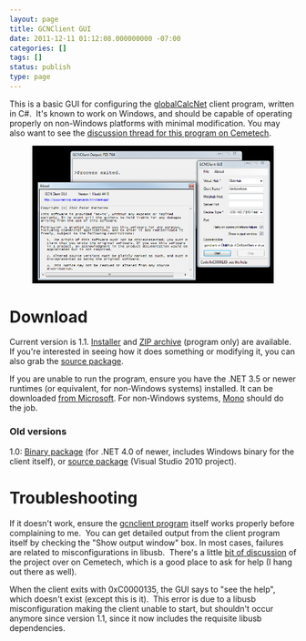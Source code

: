 ```yaml
---
layout: page
title: GCNClient GUI
date: 2011-12-11 01:12:08.000000000 -07:00
categories: []
tags: []
status: publish
type: page
---
```


This is a basic GUI for configuring the [globalCalcNet][gcn] client program,
written in C#.  It's known to work on Windows, and should be capable of
operating properly on non-Windows platforms with minimal modification. You may
also want to see the [discussion thread for this program on
Cemetech][discussion].

<figure>
    <img src="/images/2011/clientgui-1.1.png" />
</figure>

# Download

Current version is 1.1.
[Installer](/images/2011/GCN-Client-GUI.zip)
and [ZIP
archive](/images/2011/GCNClient_GUI.zip)
(program only) are available. If you're interested in seeing how it does
something or modifying it, you can also grab the [source package](/images/2011/gcnclientGUI-1.1-src.zip).

If you are unable to run the program, ensure you have the .NET 3.5 or newer
runtimes (or equivalent, for non-Windows systems) installed. It can be
downloaded [from Microsoft][dotnet]. For non-Windows systems, [Mono][mono]
should do the job.

### Old versions

1.0: [Binary package](/images/2011/gcnclientgui.zip) (for .NET 4.0 of newer,
includes Windows binary for the client itself), or [source
package](/images/2011/gcnclientGUI-src.zip) (Visual Studio 2010 project).

# Troubleshooting

If it doesn't work, ensure the [gcnclient
program](http://www.ticalc.org/archives/files/fileinfo/434/43462.html) itself
works properly before complaining to me.  You can get detailed output from the
client program itself by checking the "Show output window" box. In most cases,
failures are related to misconfigurations in libusb.  There's a little
[bit of discussion](http://www.cemetech.net/forum/viewtopic.php?t=6556)
of the project over on Cemetech, which is a good place to ask for help (I hang
out there as well).

When the client exits with 0xC0000135, the GUI says to "see the help", which
doesn't exist (except this is it).  This error is due to a libusb
misconfiguration making the client unable to start, but shouldn't occur anymore
since version 1.1, since it now includes the requisite libusb dependencies.

[gcn]: http://www.cemetech.net/projects/item.php?id=35
[discussion]: http://www.cemetech.net/forum/viewtopic.php?t=6556
[dotnet]: https://www.microsoft.com/en-us/download/details.aspx?displaylang=en&id=17851
[mono]: http://www.mono-project.com/Main_Page
